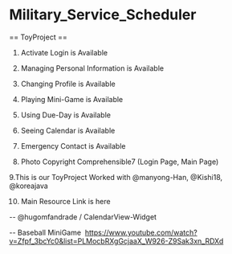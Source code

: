 # Military_Service_Scheduler


== ToyProject ==

1. Activate Login is Available 

2. Managing Personal Information is Available 

3. Changing Profile is Available 

4. Playing Mini-Game is Available 

5. Using Due-Day is Available 

6. Seeing Calendar is Available 

7. Emergency Contact is Available 

8. Photo Copyright Comprehensible7 (Login Page, Main Page) 

9.This is our ToyProject Worked with @manyong-Han, @Kishi18, @koreajava

10. Main Resource Link is here 

-- @hugomfandrade / CalendarView-Widget 

-- Baseball MiniGame 
https://www.youtube.com/watch?v=Zfpf_3bcYc0&list=PLMocbRXgGcjaaX_W926-Z9Sak3xn_RDXd
